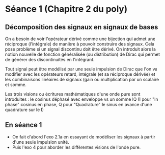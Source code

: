 # Séance 1 (Chapitre 2 du poly)

## Décomposition des signaux en signaux de bases

On a besoin de voir l'opérateur dérivé comme une bijection qui admet une réciproque (l'intégrale) de manière à pouvoir construire des signaux. Cela pose problème si un signal discontinu doit être dérivé. On introduit alors la notion nouvelle de fonction généralisée (ou distribution) de Dirac qui permet de générer des discontinuités en l'intégrant.

Tout signal peut être modélisé par une seule impulsion de Dirac que l'on va modifier avec les opérateurs retard, intégrale (et sa réciproque dérivée) et les combinaisons linéaires de signaux (gain ou multiplication par un scalaire et somme. 

Les trois visions ou écritures mathématiques d'une onde pure sont introduites : le cosinus déphasé avec enveloppe vs un somme IQ (I pour "In phase" cosinus en phase, Q pour "Quadrature" le sinus en avance d'une quadrature sur le I)

## En séance 1

- On fait d'abord l'exo 2.1a en essayant de modéliser les signaux à partir d'une seule impulsion unité.
- Puis l'exo 4 pour aborder les différentes visions de l'onde pure.

